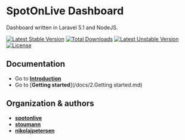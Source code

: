 # SpotOnLive Dashboard

Dashboard written in Laravel 5.1 and NodeJS.

[![Latest Stable Version](https://poser.pugx.org/spotonlive/sldashboard/v/stable)](https://packagist.org/packages/spotonlive/sldashboard) [![Total Downloads](https://poser.pugx.org/spotonlive/sldashboard/downloads)](https://packagist.org/packages/spotonlive/sldashboard) [![Latest Unstable Version](https://poser.pugx.org/spotonlive/sldashboard/v/unstable)](https://packagist.org/packages/spotonlive/sldashboard) [![License](https://poser.pugx.org/spotonlive/sldashboard/license)](https://packagist.org/packages/spotonlive/sldashboard)

## Documentation

* Go to [**Introduction**](/docs/1.Introduction.md)
* Go to [**Getting started**](/docs/2.Getting started.md)

## Organization & authors
* [**spotonlive**](https://github.com/spotonlive)
* [**stoumann**](https://github.com/stoumann)
* [**nikolajpetersen**](https://github.com/Nikolajpetersen)